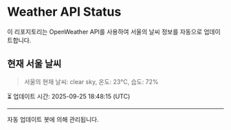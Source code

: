 
# Weather API Status

이 리포지토리는 OpenWeather API를 사용하여 서울의 날씨 정보를 자동으로 업데이트합니다.

## 현재 서울 날씨
> 서울의 현재 날씨: clear sky, 온도: 23°C, 습도: 72%

⏳ 업데이트 시간: 2025-09-25 18:48:15 (UTC)

---
자동 업데이트 봇에 의해 관리됩니다.
